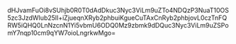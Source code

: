 dHJvamFuOi8vSUhjb0R0T0dAdDkuc3Nyc3ViLm9uZTo4NDQzP3NuaT10OS5zc3JzdWIub25lI+iZjueqnXRyb2phbuiKgueCuTAxCnRyb2phbjovL0czTnFQRW5iQHQ0LnNzcnN1Yi5vbmU6ODQ0Mz9zbmk9dDQuc3Nyc3ViLm9uZSPomY7nqp10cm9qYW7oioLngrkwMgo=